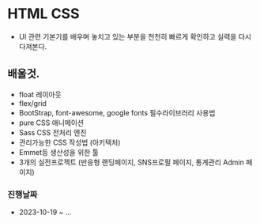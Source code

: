 # HTML CSS

- UI 관련 기본기를 배우며 놓치고 있는 부분을 천천히 빠르게 확인하고 실력을 다시 다져본다.
## 배울것.
- float 레이아웃
- flex/grid
- BootStrap, font-awesome, google fonts 필수라이브러리 사용법
- pure CSS 애니메이션
- Sass CSS 전처리 엔진
- 관리가능한 CSS 작성법 (아키텍처)
- Emmet등 생산성을 위한 툴
- 3개의 실전프로젝트 (반응형 랜딩페이지, SNS프로필 페이지, 통계관리 Admin 페이지)

### 진행날짜

- 2023-10-19 ~ ...